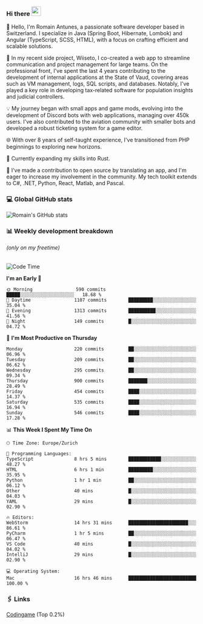 ### Hi there <img src="https://media.giphy.com/media/hvRJCLFzcasrR4ia7z/giphy.gif" width="25px" height="25px">

👋 Hello, I'm Romain Antunes, a passionate software developer based in Switzerland. I specialize in Java (Spring Boot, Hibernate, Lombok) and Angular (TypeScript, SCSS, HTML), with a focus on crafting efficient and scalable solutions.

🚀 In my recent side project, Wiiseto, I co-created a web app to streamline communication and project management for large teams. On the professional front, I've spent the last 4 years contributing to the development of internal applications at the State of Vaud, covering areas such as VM management, logs, SQL scripts, and databases. Notably, I've played a key role in developing tax-related software for population insights and judicial controllers.

💡 My journey began with small apps and game mods, evolving into the development of Discord bots with web applications, managing over 450k users. I've also contributed to the aviation community with smaller bots and developed a robust ticketing system for a game editor.

🌐 With over 8 years of self-taught experience, I've transitioned from PHP beginnings to exploring new horizons.

🌱 Currently expanding my skills into Rust.

🤝 I've made a contribution to open source by translating an app, and I'm eager to increase my involvement in the community. My tech toolkit extends to C#, .NET, Python, React, Matlab, and Pascal.



### 💻 Global GitHub stats
![Romain's GitHub stats](https://github-readme-streak-stats.herokuapp.com/?user=romainantunes&theme=dark)


### 📊 Weekly development breakdown 
###### *(only on my freetime)*

<!--START_SECTION:wakastats-->
![Code Time](http://img.shields.io/badge/Code%20Time-1%2C584%20hrs%2055%20mins-blue)

**I'm an Early 🐤** 

```text
🌞 Morning                590 commits         █████░░░░░░░░░░░░░░░░░░░░   18.68 % 
🌆 Daytime                1107 commits        █████████░░░░░░░░░░░░░░░░   35.04 % 
🌃 Evening                1313 commits        ██████████░░░░░░░░░░░░░░░   41.56 % 
🌙 Night                  149 commits         █░░░░░░░░░░░░░░░░░░░░░░░░   04.72 % 
```
📅 **I'm Most Productive on Thursday** 

```text
Monday                   220 commits         ██░░░░░░░░░░░░░░░░░░░░░░░   06.96 % 
Tuesday                  209 commits         ██░░░░░░░░░░░░░░░░░░░░░░░   06.62 % 
Wednesday                295 commits         ██░░░░░░░░░░░░░░░░░░░░░░░   09.34 % 
Thursday                 900 commits         ███████░░░░░░░░░░░░░░░░░░   28.49 % 
Friday                   454 commits         ████░░░░░░░░░░░░░░░░░░░░░   14.37 % 
Saturday                 535 commits         ████░░░░░░░░░░░░░░░░░░░░░   16.94 % 
Sunday                   546 commits         ████░░░░░░░░░░░░░░░░░░░░░   17.28 % 
```


📊 **This Week I Spent My Time On** 

```text
🕑︎ Time Zone: Europe/Zurich

💬 Programming Languages: 
TypeScript               8 hrs 5 mins        ████████████░░░░░░░░░░░░░   48.27 % 
HTML                     6 hrs 1 min         █████████░░░░░░░░░░░░░░░░   35.95 % 
Python                   1 hr 1 min          ██░░░░░░░░░░░░░░░░░░░░░░░   06.12 % 
Other                    40 mins             █░░░░░░░░░░░░░░░░░░░░░░░░   04.03 % 
YAML                     29 mins             █░░░░░░░░░░░░░░░░░░░░░░░░   02.90 % 

🔥 Editors: 
WebStorm                 14 hrs 31 mins      ██████████████████████░░░   86.61 % 
PyCharm                  1 hr 5 mins         ██░░░░░░░░░░░░░░░░░░░░░░░   06.47 % 
VS Code                  40 mins             █░░░░░░░░░░░░░░░░░░░░░░░░   04.02 % 
IntelliJ                 29 mins             █░░░░░░░░░░░░░░░░░░░░░░░░   02.90 % 

💻 Operating System: 
Mac                      16 hrs 46 mins      █████████████████████████   100.00 % 
```


<!--END_SECTION:wakastats-->

### 🖇 Links

[Codingame](https://www.codingame.com/profile/defc3ee5279aecc1bb6114e1f994ea9b3325423) (Top 0.2%)
